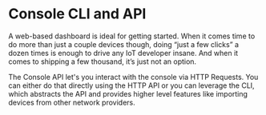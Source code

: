 # Console CLI and API

A web-based dashboard is ideal for getting started. When it comes time to do more than just a couple devices though, doing “just a few clicks” a dozen times is enough to drive any IoT developer insane. And when it comes to shipping a few thousand, it’s just not an option.

The Console API let's you interact with the console via HTTP Requests.  You can either do that directly using the HTTP API or you can leverage the CLI, which abstracts the API and provides higher level features like importing devices from other network providers. 

